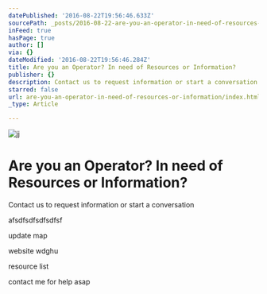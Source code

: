 ```yaml
---
datePublished: '2016-08-22T19:56:46.633Z'
sourcePath: _posts/2016-08-22-are-you-an-operator-in-need-of-resources-or-information.md
inFeed: true
hasPage: true
author: []
via: {}
dateModified: '2016-08-22T19:56:46.284Z'
title: Are you an Operator? In need of Resources or Information?
publisher: {}
description: Contact us to request information or start a conversation
starred: false
url: are-you-an-operator-in-need-of-resources-or-information/index.html
_type: Article

---
```

![jj](https://the-grid-user-content.s3-us-west-2.amazonaws.com/764f48bc-0baf-42de-b2cd-7aa691ba72c3.jpg)

# Are you an Operator? In need of Resources or Information?

Contact us to request information or start a conversation

afsdfsdfsdfsdfsf

update map

website wdghu

resource list 

contact me for help asap